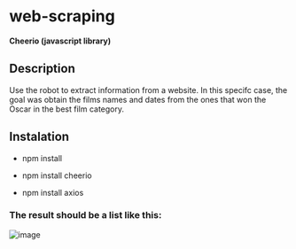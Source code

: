 # web-scraping


**Cheerio (javascript library)**

## Description

Use the robot to extract information from a website.
In this specifc case, the goal was obtain the films names and dates from the ones that won the Oscar in the best film category.

## Instalation
* npm install


* npm install cheerio
* npm install axios





### The result should be a list like this:
![image](https://github.com/Placito/web-scraping/assets/101410421/6eecdb95-576a-464d-8e2a-8cef6df75edd)



















